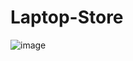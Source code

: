 # Laptop-Store
![image](https://github.com/user-attachments/assets/6f2e207b-020e-483a-8cbf-352b4d052f86)
